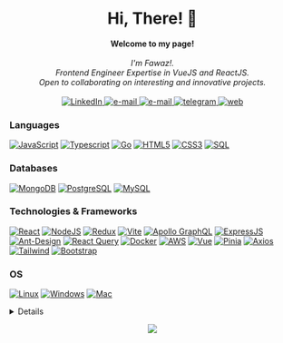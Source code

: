 <h1 align="center">Hi, There! 👋</h1>

<p align="center">
    <b>Welcome to my page!</b><br><br>
    <i>
        I'm Fawaz!.<br>
        Frontend Engineer Expertise in VueJS and ReactJS.<br>
        Open to collaborating on interesting and innovative projects.<br>
    </i><br>
    <a href="https://www.linkedin.com/in/fawaz-hutomi-abdurahman-7b1b12198/">
        <img src="https://img.shields.io/badge/LinkedIn-blue?style=flat-square&logo=linkedin" alt="LinkedIn">
    </a>
    <a href="mailto:hutomifawaza@gmail.com">
        <img src="https://img.shields.io/badge/Email-blue?style=flat-square&logo=gmail&logoColor=white" alt="e-mail">
    </a>
    <a href="https://wa.me/+6281224115298">
        <img src="https://img.shields.io/badge/WhatsApp-blue?style=flat-square&logo=whatsapp&logoColor=white" alt="e-mail">
    </a>
    <a href="https://t.me/hutomifawaza">
        <img src="https://img.shields.io/badge/Telegram-blue?style=flat-square&logo=telegram&logoColor=white" alt="telegram">
    </a>
    <a href="https://hutomifawaza.showwcase.com">
        <img src="https://img.shields.io/badge/website-blue?style=flat-square&logo=About.me&logoColor=white" alt="web">
    </a>
    
</p>

### Languages
[![JavaScript](https://img.shields.io/badge/javascript-black?style=for-the-badge&logo=javascript)](https://github.com/FawazHutomiA)
[![Typescript](https://img.shields.io/badge/TypeScript-black?style=for-the-badge&logo=typescript&logoColor=007ACC)](https://github.com/FawazHutomiA)
[![Go](https://img.shields.io/badge/Go-black?style=for-the-badge&logo=go&logoColor=00ADD8)](https://github.com/FawazHutomiA)
[![HTML5](https://img.shields.io/badge/html5-black?style=for-the-badge&logo=html5)](https://github.com/FawazHutomiA)
[![CSS3](https://img.shields.io/badge/css3-black?style=for-the-badge&logo=css3&logoColor=%231572B6)](https://github.com/FawazHutomiA)
[![SQL](https://img.shields.io/badge/sql-black?style=for-the-badge&logo=mysql)](https://github.com/FawazHutomiA)

### Databases
[![MongoDB](https://img.shields.io/badge/MongoDB-black?style=for-the-badge&logo=mongodb&logoColor=4EA94B)](https://github.com/FawazHutomiA)
[![PostgreSQL](https://img.shields.io/badge/PostgreSQL-black?style=for-the-badge&logo=postgresql&logoColor=23316192)](https://github.com/FawazHutomiA)
[![MySQL](https://img.shields.io/badge/MySQL-black?style=for-the-badge&logo=MySQL&logoColor=white)](https://github.com/FawazHutomiA)


### Technologies & Frameworks
[![React](https://img.shields.io/badge/react-black?style=for-the-badge&logo=react)](https://github.com/FawazHutomiA)
[![NodeJS](https://img.shields.io/badge/Node.js-black?style=for-the-badge&logo=nodedotjs&logoColor=339933)](https://github.com/FawazHutomiA)
[![Redux](https://img.shields.io/badge/Redux-black?style=for-the-badge&logo=redux&logoColor=593D88)](https://github.com/FawazHutomiA)
[![Vite](https://img.shields.io/badge/Vite-black?style=for-the-badge&logo=vite&logoColor=646CFF)](https://github.com/FawazHutomiA)
[![Apollo GraphQL](https://img.shields.io/badge/Apollo%20GraphQL-black?&style=for-the-badge&logo=Apollo%20GraphQL&logoColor=white)](https://github.com/FawazHutomiA)
[![ExpressJS](https://img.shields.io/badge/Express.js-000000?style=for-the-badge&logo=express&logoColor=white)](https://github.com/FawazHutomiA)
[![Ant-Design](https://img.shields.io/badge/Ant%20Design-black?style=for-the-badge&logo=antdesign&logoColor=1890FF)](https://github.com/FawazHutomiA)
[![React Query](https://img.shields.io/badge/-React%20Query-black?style=for-the-badge&logo=react%20query&logoColor=FF4154)](https://github.com/FawazHutomiA)
[![Docker](https://img.shields.io/badge/docker-black?style=for-the-badge&logo=docker)](https://hub.docker.com/u/FawazHutomiA)
[![AWS](https://img.shields.io/badge/Amazon_AWS-black?style=for-the-badge&logo=amazonaws&logoColor=FF9900)](https://hub.docker.com/u/FawazHutomiA)
[![Vue](https://img.shields.io/badge/Vue-black?style=for-the-badge&logo=vue.js&logoColor=4FC08D)](https://hub.docker.com/u/FawazHutomiA)
[![Pinia](https://img.shields.io/badge/Pinia-black?style=for-the-badge&logo=vue.js&logoColor=4FC08D)](https://github.com/FawazHutomiA)
[![Axios](https://img.shields.io/badge/Axios-black?style=for-the-badge&logo=axios&logoColor=5A29E4)](https://github.com/axios/axios)
[![Tailwind](https://img.shields.io/badge/Tailwind%20CSS-black?style=for-the-badge&logo=tailwindcss&logoColor=06B6D4)](https://hub.docker.com/u/FawazHutomiA)
[![Bootstrap](https://img.shields.io/badge/bootstrap-black?style=for-the-badge&logo=bootstrap&logoColor=7952B3)](https://getbootstrap.com/)


### OS
[![Linux](https://img.shields.io/badge/linux-black?style=for-the-badge&logo=Linux)](https://github.com/FawazHutomiA)
[![Windows](https://img.shields.io/badge/Windows-black?style=for-the-badge&logo=Windows)](https://github.com/FawazHutomiA)
[![Mac](https://img.shields.io/badge/mac-black?style=for-the-badge&logo=apple)](https://github.com/FawazHutomiA)


<details>
<p align="center">
  <a href="https://github.com/FawazHutomiA">
    <img src="http://github-profile-summary-cards.vercel.app/api/cards/profile-details?username=fawazhutomia&theme=transparent" />
  </a>
  <a href="https://github.com/FawazHutomiA">
    <img src="https://github-readme-streak-stats.herokuapp.com/?user=fawazhutomia&hide_border=true&card_width=338&theme=transparent" />
  </a>
  <a href="https://github.com/FawazHutomiA">
    <img src="http://github-profile-summary-cards.vercel.app/api/cards/stats?username=fawazhutomia&theme=transparent" />
  </a>
<!--   <a href="https://github.com/tangguhriyadi">
    <img src="https://github-readme-stats.vercel.app/api/top-langs/?username=fawazhutomia&langs_count=10&exclude_repo=&hide=jupyter%20notebook,vim%20script,cmake,makefile,batchfile,emacs%20lisp,css,html&layout=default&card_width=699&hide_border=true&theme=transparent" />
  </a> -->
</p>
</details>

<p align="center">
  <a href="https://github.com/FawazHutomiA">
    <img src="https://komarev.com/ghpvc/?username=fawazhutomia&color=blue&style=flat)" />
  </a>
</p>
